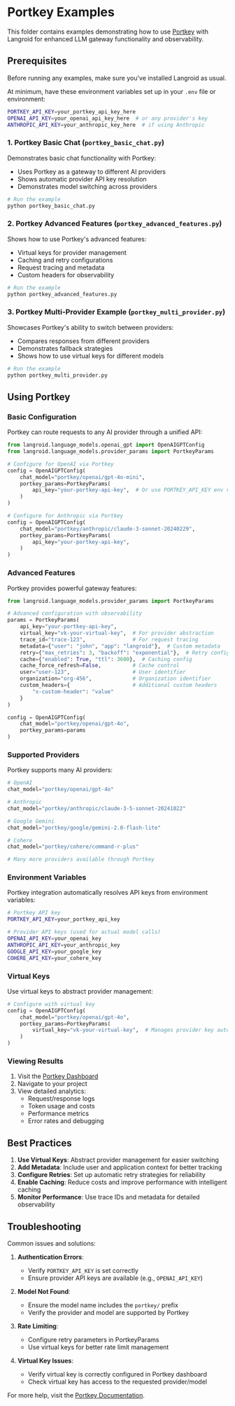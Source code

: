 # Portkey Examples

This folder contains examples demonstrating how to use [Portkey](https://portkey.ai) with Langroid for enhanced LLM gateway functionality and observability.

## Prerequisites

Before running any examples, make sure you've installed Langroid as usual.

At minimum, have these environment variables set up in your `.env` file or environment:
```bash
PORTKEY_API_KEY=your_portkey_api_key_here
OPENAI_API_KEY=your_openai_api_key_here  # or any provider's key
ANTHROPIC_API_KEY=your_anthropic_key_here  # if using Anthropic
```

### 1. Portkey Basic Chat (`portkey_basic_chat.py`)

Demonstrates basic chat functionality with Portkey:
- Uses Portkey as a gateway to different AI providers
- Shows automatic provider API key resolution
- Demonstrates model switching across providers

```python
# Run the example
python portkey_basic_chat.py
```

### 2. Portkey Advanced Features (`portkey_advanced_features.py`)

Shows how to use Portkey's advanced features:
- Virtual keys for provider management
- Caching and retry configurations
- Request tracing and metadata
- Custom headers for observability

```python
# Run the example
python portkey_advanced_features.py
```

### 3. Portkey Multi-Provider Example (`portkey_multi_provider.py`)

Showcases Portkey's ability to switch between providers:
- Compares responses from different providers
- Demonstrates fallback strategies
- Shows how to use virtual keys for different models

```python
# Run the example
python portkey_multi_provider.py
```

## Using Portkey

### Basic Configuration

Portkey can route requests to any AI provider through a unified API:

```python
from langroid.language_models.openai_gpt import OpenAIGPTConfig
from langroid.language_models.provider_params import PortkeyParams

# Configure for OpenAI via Portkey
config = OpenAIGPTConfig(
    chat_model="portkey/openai/gpt-4o-mini",
    portkey_params=PortkeyParams(
        api_key="your-portkey-api-key",  # Or use PORTKEY_API_KEY env var
    )
)

# Configure for Anthropic via Portkey
config = OpenAIGPTConfig(
    chat_model="portkey/anthropic/claude-3-sonnet-20240229",
    portkey_params=PortkeyParams(
        api_key="your-portkey-api-key",
    )
)
```

### Advanced Features

Portkey provides powerful gateway features:

```python
from langroid.language_models.provider_params import PortkeyParams

# Advanced configuration with observability
params = PortkeyParams(
    api_key="your-portkey-api-key",
    virtual_key="vk-your-virtual-key",  # For provider abstraction
    trace_id="trace-123",               # For request tracing
    metadata={"user": "john", "app": "langroid"},  # Custom metadata
    retry={"max_retries": 3, "backoff": "exponential"},  # Retry config
    cache={"enabled": True, "ttl": 3600},  # Caching config
    cache_force_refresh=False,          # Cache control
    user="user-123",                    # User identifier
    organization="org-456",             # Organization identifier
    custom_headers={                    # Additional custom headers
        "x-custom-header": "value"
    }
)

config = OpenAIGPTConfig(
    chat_model="portkey/openai/gpt-4o",
    portkey_params=params
)
```

### Supported Providers

Portkey supports many AI providers:

```python
# OpenAI
chat_model="portkey/openai/gpt-4o"

# Anthropic
chat_model="portkey/anthropic/claude-3-5-sonnet-20241022"

# Google Gemini
chat_model="portkey/google/gemini-2.0-flash-lite"

# Cohere
chat_model="portkey/cohere/command-r-plus"

# Many more providers available through Portkey
```

### Environment Variables

Portkey integration automatically resolves API keys from environment variables:

```bash
# Portkey API key
PORTKEY_API_KEY=your_portkey_api_key

# Provider API keys (used for actual model calls)
OPENAI_API_KEY=your_openai_key
ANTHROPIC_API_KEY=your_anthropic_key
GOOGLE_API_KEY=your_google_key
COHERE_API_KEY=your_cohere_key
```

### Virtual Keys

Use virtual keys to abstract provider management:

```python
# Configure with virtual key
config = OpenAIGPTConfig(
    chat_model="portkey/openai/gpt-4o",
    portkey_params=PortkeyParams(
        virtual_key="vk-your-virtual-key",  # Manages provider key automatically
    )
)
```

### Viewing Results

1. Visit the [Portkey Dashboard](https://app.portkey.ai)
2. Navigate to your project
3. View detailed analytics:
   - Request/response logs
   - Token usage and costs
   - Performance metrics
   - Error rates and debugging

## Best Practices

1. **Use Virtual Keys**: Abstract provider management for easier switching
2. **Add Metadata**: Include user and application context for better tracking
3. **Configure Retries**: Set up automatic retry strategies for reliability
4. **Enable Caching**: Reduce costs and improve performance with intelligent caching
5. **Monitor Performance**: Use trace IDs and metadata for detailed observability

## Troubleshooting

Common issues and solutions:

1. **Authentication Errors**:
   - Verify `PORTKEY_API_KEY` is set correctly
   - Ensure provider API keys are available (e.g., `OPENAI_API_KEY`)

2. **Model Not Found**:
   - Ensure the model name includes the `portkey/` prefix
   - Verify the provider and model are supported by Portkey

3. **Rate Limiting**:
   - Configure retry parameters in PortkeyParams
   - Use virtual keys for better rate limit management

4. **Virtual Key Issues**:
   - Verify virtual key is correctly configured in Portkey dashboard
   - Check virtual key has access to the requested provider/model

For more help, visit the [Portkey Documentation](https://docs.portkey.ai).